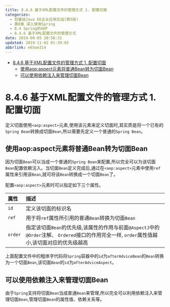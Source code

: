 ```yaml
---
title: 8.4.6 基于XML配置文件的管理方式 1. 配置切面
categories: 
  - 轻量级Java EE企业应用实战(第5版)
  - 第8章 深入使用Spring
  - 8.4 Spring的AOP
  - 8.4.6 基于XML配置文件的管理方式
date: 2019-09-05 20:58:31
updated: 2019-11-02 01:39:03
abbrlink: e65ae314
---
```

- [8.4.6 基于XML配置文件的管理方式 1. 配置切面](/ReadingNotes/e65ae314/#8-4-6-基于XML配置文件的管理方式-1-配置切面)
    - [使用aop:aspect元素将普通Bean转为切面Bean](/ReadingNotes/e65ae314/#使用aop-aspect元素将普通Bean转为切面Bean)
    - [可以使用依赖注入来管理切面Bean](/ReadingNotes/e65ae314/#可以使用依赖注入来管理切面Bean)

<!--more-->
<script src="https://cdn.bootcss.com/jquery/3.4.0/jquery.slim.min.js"></script>
<script>$(document).ready(function () {$(".post-body > ul:nth-child(1)").hide();});</script>

<!--end-->
<!--SSTStart-->
# 8.4.6 基于XML配置文件的管理方式 1. 配置切面 #
定义切面使用`<aop:aspect>`元素,使用该元素来定义切面时,其实质是将一个已有的`Spring Bean`转换成切面`Bean`,所以需要先定义一个普通的`Spring Bean`。
## 使用aop:aspect元素将普通Bean转为切面Bean ##
因为切面`Bean`可以当成一个普通的`Spring Bean`来配置,所以完全可以为该切面`Bean`配置依赖注入。当切面`Bean`定义完成后,通过在`<aop:aspect>`元素中使用`ref`属性来引用该`Bean`,就可将该`Bean`转换成一个切面`Bean`了。

配置`<aop:aspect>`元素时可以指定如下三个属性。

属性|描述|
|:---|:---|
|`id`|定义该切面的标识名|
|`ref`|用于将`ref`属性所引用的普通`Bean`转换为切面`Bean`|
|`order`|指定该切面`Bean`的优先级,该属性的作用与前面`@AspectJ`中的`@Order`注解、 `Ordered`接口的作用完全一样, `order`属性值越小,该切面对应的优先级越高|

上面配置文件中的粗体字代码将`Spring`容器中的`id`为`afterAdviceBean`的`Bean`转换为一个切面`Bean`,该切面`Bean`的`id`为`afterAdviceAspect`。
## 可以使用依赖注入来管理切面Bean ##
由于`Spring`支持将切面`Bean`当成普通`Bean`来管理,所以完全可以利用依赖注入来管理切面`Bean`,管理切面`Bean`的属性值、依赖关系等。

<!--SSTStop-->


